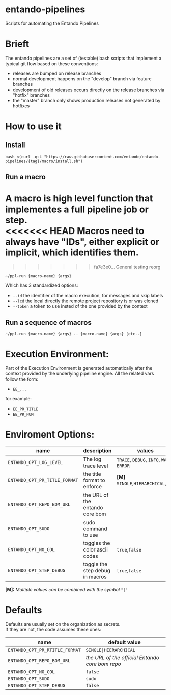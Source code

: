 # entando-pipelines

Scripts for automating the Entando Pipelines

# Brieft
The entando pipelines are a set of (testable) bash scripts that implement a typical git flow based on these conventions:

 - releases are bumped on release branches
 - normal development happens on the "develop" branch via feature branches
 - development of old releases occurs directly on the release branches via "hotfix" branches
 - the "master" branch only shows production releases not generated by hotfixes

 
# How to use it

## Install

```
bash <(curl -qsL "https://raw.githubusercontent.com/entando/entando-pipelines/{tag}/macro/install.sh")
```

## Run a macro

A macro is high level function that implementes a full pipeline job or step.  
<<<<<<< HEAD
Macros need to always have "IDs", either explicit or implicit, which identifies them.
=======
>>>>>>> fa7e3e0... General testing reorg

```
~/ppl-run {macro-name} {args}
```

Which has 3 standardized options:

 - `--id`    the identifier of the macro execution, for messages and skip labels
 - `--lcd`   the local directly the remote project repository is or was cloned
 - `--token` a token to use insted of the one provided by the context
 
## Run a sequence of macros

```
~/ppl-run {macro-name} {args} .. {macro-name} {args} [etc..]
```

# Execution Environment:

Part of the Execution Environment is generated automatically after the context provided by the underlying pipeline engine. All the related vars follow the form:

 - `EE_...`
 
for example:
  
 - `EE_PR_TITLE`
 - `EE_PR_NUM`

# Enviroment Options:

| name | description | values |
| - | - | - |
| `ENTANDO_OPT_LOG_LEVEL`  | The log trace level |`TRACE`, `DEBUG`, `INFO`, `WARN`, `ERROR` |
| `ENTANDO_OPT_PR_TITLE_FORMAT` | the title format to enforce | **[M]** `SINGLE`,`HIERARCHICAL`,`ANY` |
| `ENTANDO_OPT_REPO_BOM_URL`  | the URL of the entando core bom | |
| `ENTANDO_OPT_SUDO` | sudo command to use | |
| `ENTANDO_OPT_NO_COL` | toggles the color ascii codes | `true`,`false` |
| `ENTANDO_OPT_STEP_DEBUG` | toggle the step debug in macros | `true`,`false` |

**[M]:** _Multiple values can be combined with the symbol_ `"|"`


# Defaults

Defaults are usually set on the organization as secrets.  
If they are not, the code assumes these ones:  


| name | default value |
| - | - |
| `ENTANDO_OPT_PR_RTITLE_FORMAT` | `SINGLE\|HIERARCHICAL` |
| `ENTANDO_OPT_REPO_BOM_URL`  | _the URL of the official Entando core bom repo_ |
| `ENTANDO_OPT_NO_COL` | `false` |
| `ENTANDO_OPT_SUDO` | `sudo` |
| `ENTANDO_OPT_STEP_DEBUG` | `false` |
